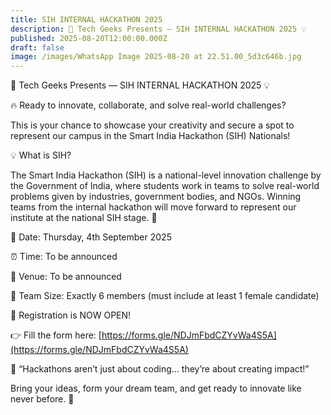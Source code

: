 ```yaml
---
title: SIH INTERNAL HACKATHON 2025
description: 🚀 Tech Geeks Presents — SIH INTERNAL HACKATHON 2025 💡
published: 2025-08-20T12:00:00.000Z
draft: false
image: /images/WhatsApp Image 2025-08-20 at 22.51.00_5d3c646b.jpg
---
```

🚀 Tech Geeks Presents — SIH INTERNAL HACKATHON 2025 💡

🔥 Ready to innovate, collaborate, and solve real-world challenges?

This is your chance to showcase your creativity and secure a spot to represent our campus in the Smart India Hackathon (SIH) Nationals!

💡 What is SIH?

The Smart India Hackathon (SIH) is a national-level innovation challenge by the Government of India, where students work in teams to solve real-world problems given by industries, government bodies, and NGOs. Winning teams from the internal hackathon will move forward to represent our institute at the national SIH stage. 🚀

📅 Date: Thursday, 4th September 2025

⏰ Time: To be announced

📍 Venue: To be announced

👥 Team Size: Exactly 6 members (must include at least 1 female candidate)

📝 Registration is NOW OPEN!

👉 Fill the form here: [https://forms.gle/NDJmFbdCZYvWa4S5A](https://forms.gle/NDJmFbdCZYvWa4S5A)

💬 “Hackathons aren’t just about coding… they’re about creating impact!”

Bring your ideas, form your dream team, and get ready to innovate like never before. 🚀